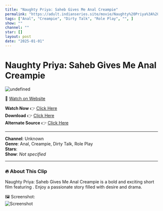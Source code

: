 ```yaml
---
title: "Naughty Priya: Saheb Gives Me Anal Creampie"
permalink: "https://adult.indianseries.site/movie/Naughty%20Priya%3A%20Saheb%20Gives%20Me%20Anal%20Creampie"
tags: ["Anal", "Creampie", "Dirty Talk", "Role Play", "", ]
show: ""
channel: ""
star: []
layout: post
date: "2025-01-01"
---
```


# Naughty Priya: Saheb Gives Me Anal Creampie

![undefined](https://desisins.com/wp-content/uploads/2024/09/Saheb-Gives-Me-Anal-Creampie-DesiSins.com_.jpg)

🔗 [Watch on Website](https://adult.indianseries.site/movie/Naughty%20Priya%3A%20Saheb%20Gives%20Me%20Anal%20Creampie)

**Watch Now** 👉 [Click Here](https://adult.indianseries.site/movie/Naughty%20Priya%3A%20Saheb%20Gives%20Me%20Anal%20Creampie)  
**Download** 👉 [Click Here](https://adult.indianseries.site/movie/Naughty%20Priya%3A%20Saheb%20Gives%20Me%20Anal%20Creampie)  
**Alternate Source** 👉 [Click Here](https://adult.indianseries.site/movie/Naughty%20Priya%3A%20Saheb%20Gives%20Me%20Anal%20Creampie)

---

**Channel**: Unknown  
**Genre**: Anal, Creampie, Dirty Talk, Role Play  
**Stars**:   
**Show**: *Not specified*

---

### 🔥 About This Clip

Naughty Priya: Saheb Gives Me Anal Creampie is a bold and exciting short film featuring . Enjoy a passionate story filled with desire and drama.
 
🖼️ Screenshot:  
![Screenshot](https://desisins.com/wp-content/uploads/2024/09/Saheb-Gives-Me-Anal-Creampie-DesiSins.com_.jpg)
